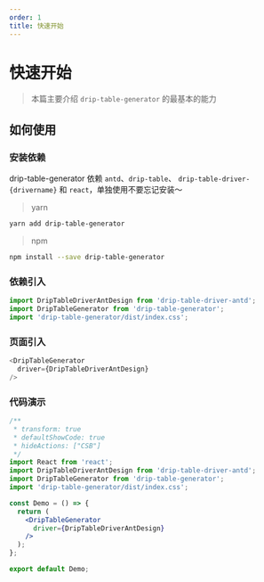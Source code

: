 ```yaml
---
order: 1
title: 快速开始
---
```


# 快速开始

> 本篇主要介绍 `drip-table-generator` 的最基本的能力

## 如何使用

### 安装依赖

drip-table-generator 依赖 `antd`、`drip-table`、 `drip-table-driver-{drivername}` 和 `react`，单独使用不要忘记安装～

> yarn

```sh
yarn add drip-table-generator
```

> npm
```sh
npm install --save drip-table-generator
```

### 依赖引入

```js
import DripTableDriverAntDesign from 'drip-table-driver-antd';
import DripTableGenerator from 'drip-table-generator';
import 'drip-table-generator/dist/index.css';
```

### 页面引入

```js
<DripTableGenerator
  driver={DripTableDriverAntDesign}
/>
```

### 代码演示

```jsx
/**
 * transform: true
 * defaultShowCode: true
 * hideActions: ["CSB"]
 */
import React from 'react';
import DripTableDriverAntDesign from 'drip-table-driver-antd';
import DripTableGenerator from 'drip-table-generator';
import 'drip-table-generator/dist/index.css';

const Demo = () => {
  return (
    <DripTableGenerator
      driver={DripTableDriverAntDesign}
    />
  );
};

export default Demo;
```
